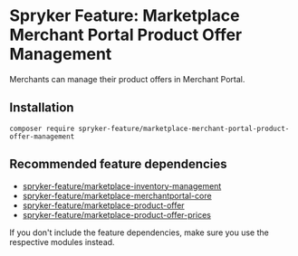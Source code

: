 # Spryker Feature: Marketplace Merchant Portal Product Offer Management

Merchants can manage their product offers in Merchant Portal.

## Installation

```
composer require spryker-feature/marketplace-merchant-portal-product-offer-management
```

## Recommended feature dependencies
- [spryker-feature/marketplace-inventory-management](https://github.com/spryker-feature/marketplace-inventory-management)
- [spryker-feature/marketplace-merchantportal-core](https://github.com/spryker-feature/marketplace-merchantportal-core)
- [spryker-feature/marketplace-product-offer](https://github.com/spryker-feature/marketplace-product-offer)
- [spryker-feature/marketplace-product-offer-prices](https://github.com/spryker-feature/marketplace-product-offer-prices)

If you don't include the feature dependencies, make sure you use the respective modules instead.

